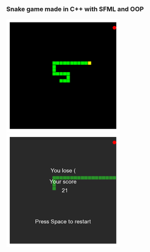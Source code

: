 ### Snake game made in C++ with SFML and OOP
<p >
<img width="auto" height="300" src="media/Screenshot_1.png">
<img width="auto" height="300" src="media/Screenshot_2.png">
</p>
